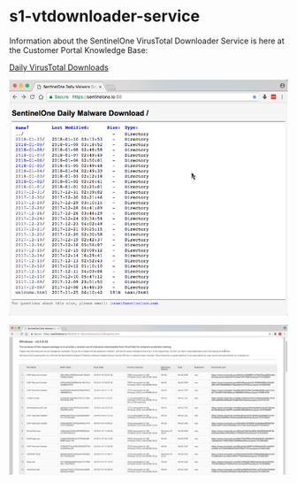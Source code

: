 # s1-vtdownloader-service

Information about the SentinelOne VirusTotal Downloader Service is here at the Customer Portal Knowledge Base:

[Daily VirusTotal Downloads](https://support.sentinelone.com/hc/en-us/articles/115005861089-Daily-VirusTotal-Downloads)

![Example screen](images/vtdownloader1.png)

![Example screen](images/vtdownloader2.png)
